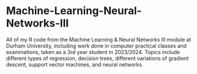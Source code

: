 # Machine-Learning-Neural-Networks-III
All of my R code from the Machine Learning &amp; Neural Networks III module at Durham University, including work done in computer practical classes and examinations, taken as a 3rd year student in 2023/2024. Topics include different types of regression, decision trees, different variations of gradient descent, support vector machines, and neural networks.
